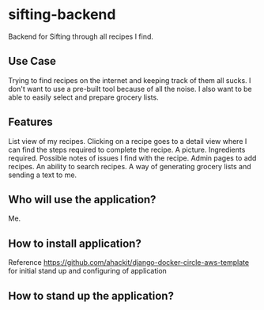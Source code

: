# sifting-backend

Backend for Sifting through all recipes I find.

## Use Case

Trying to find recipes on the internet and keeping track of them all sucks. I don't want to use a pre-built tool because of all the noise.
I also want to be able to easily select and prepare grocery lists.

## Features

List view of my recipes.
Clicking on a recipe goes to a detail view where I can find the steps required to complete the recipe. A picture. Ingredients required. Possible notes of issues I find with the recipe.
Admin pages to add recipes.
An ability to search recipes.
A way of generating grocery lists and sending a text to me.

## Who will use the application?

Me.

## How to install application?

Reference https://github.com/ahackit/django-docker-circle-aws-template for initial stand up and configuring of application

## How to stand up the application?
